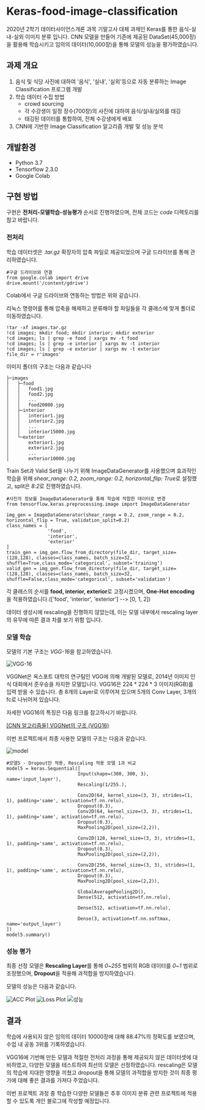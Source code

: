 # Keras-food-image-classification
2020년 2학기 데이터사이언스개론 과목 기말고사 대체 과제인 Keras를 통한 음식-실내-실외 이미지 분류 입니다.
CNN 모델을 만들어 기존에 제공된 DataSet(45,000장)을 활용해 학습시키고 임의의 데이터(10,000장)을 통해 모델의 성능을 평가하였습니다.

## 과제 개요
1. 음식 및 식당 사진에 대하여 '음식', '실내', '실외'등으로 자동 분류하는 Image Classification 프로그램 개발
2. 학습 데이터 수집 방법
    - crowd sourcing
    - 각 수강생이 일정 장수(700장)의 사진에 대하여 음식/실내/실외를 태깅
    - 태깅된 데이터를 통합하여, 전체 수강생에게 배포
3. CNN에 기반한 Image Classification 알고리즘 개발 및 성능 분석

## 개발환경
* Python 3.7
* Tensorflow 2.3.0
* Google Colab

## 구현 방법
구현은 **전처리-모델학습-성능평가** 순서로 진행하였으며, 전체 코드는 _code_ 디렉토리를 참고 바랍니다.

### 전처리
학습 데이터셋은 _.tar.gz_ 확장자의 압축 파일로 제공되었으며 구글 드라이브를 통해 관리하였습니다.
```
#구글 드라이브와 연결
from google.colab import drive
drive.mount('/content/gdrive')
```
Colab에서 구글 드라이브와 연동하는 방법은 위와 같습니다.

리눅스 명령어를 통해 압축을 해제하고 분류해야 할 파일들을 각 클래스에 맞게 폴더로 이동하였습니다.
```
!tar -xf images.tar.gz
!cd images; mkdir food; mkdir interior; mkdir exterior
!cd images; ls | grep -e food | xargs mv -t food
!cd images; ls | grep -e interior | xargs mv -t interior
!cd images; ls | grep -e exterior | xargs mv -t exterior
file_dir = r'images'
```
이미지 폴더의 구조는 다음과 같습니다
```
├─images
│   ├─food
│   │   food1.jpg
│   │   food2.jpg
│   │   ...
│   │   food20000.jpg
│   ├─interior
│   │   interior1.jpg
│   │   interior2.jpg
│   │   ...
│   │   interior15000.jpg
│   └─exterior
│       exterior1.jpg
│       exterior2.jpg
│       ...
│       exterior10000.jpg
```

Train Set과 Valid Set을 나누기 위해 ImageDataGenerator를 사용했으며 효과적인 학습을 위해 *shear_range: 0.2, zoom_range: 0.2, horizontal_flip: True*로 설정했고, split은 *8:2*로 진행하였습니다.
```
#사진의 정보를 ImageDataGenerator을 통해 학습에 적합한 데이터로 변경
from tensorflow.keras.preprocessing.image import ImageDataGenerator

img_gen = ImageDataGenerator(shear_range = 0.2, zoom_range = 0.2, horizontal_flip = True, validation_split=0.2)
class_names = [
               'food',
               'interior',
               'exterior'
]
train_gen = img_gen.flow_from_directory(file_dir, target_size=(128,128), classes=class_names, batch_size=32, shuffle=True,class_mode='categorical', subset='training')
valid_gen = img_gen.flow_from_directory(file_dir, target_size=(128,128), classes=class_names, batch_size=32, shuffle=False,class_mode='categorical', subset='validation')
```
각 클래스의 순서를 **food, interior, exterior**로 고정시켰으며, **One-Hot encoding**을 적용하였습니다.(['food', 'interior', 'exterior'] --> [0, 1, 2])

데이터 생성시에 rescaling을 진행하지 않았는데, 이는 모델 내부에서 rescaling layer의 유무에 따른 결과 차를 보기 위함 입니다.

### 모델 학습
모델의 기본 구조는 *VGG-16*을 참고하였습니다.

![VGG-16](images/vgg16.png)

VGGNet은 옥스포트 대학의 연구팀인 VGG에 의해 개발된 모델로, 2014년 이미지 인식 대회에서 준우승을 차지한 모델입니다. VGG16은 224 * 224 * 3 이미지(RGB)를 입력 받을 수 있습니다.
총 8개의 Layer로 이루어져 있으며 5개의 Conv Layer, 3개의 fc로 나뉘어져 있습니다.

자세한 VGG16의 특징은 다음 링크를 참고하시기 바랍니다.

[[CNN 알고리즘들] VGGNet의 구조 (VGG16)](https://bskyvision.com/504)

이번 프로젝트에서 최종 사용한 모델의 구조는 다음과 같습니다.

![model](images/model.png)

```
#모델5 - Dropout만 적용, Rescaling 적용 모델 1과 비교
model5 = keras.Sequential([
                          Input(shape=(300, 300, 3), name='input_layer'),
                          Rescaling(1/255.),
                          
                          Conv2D(64, kernel_size=(3, 3), strides=(1, 1), padding='same', activation=tf.nn.relu),
                          Dropout(0.3),
                          Conv2D(64, kernel_size=(3, 3), strides=(1, 1), padding='same', activation=tf.nn.relu),
                          Dropout(0.3),
                          MaxPooling2D(pool_size=(2,2)),

                          Conv2D(128, kernel_size=(3, 3), strides=(1, 1), padding='same', activation=tf.nn.relu),
                          Dropout(0.3),
                          MaxPooling2D(pool_size=(2,2)),

                          Conv2D(256, kernel_size=(3, 3), strides=(1, 1), padding='same', activation=tf.nn.relu),
                          Dropout(0.3),
                          MaxPooling2D(pool_size=(2,2)),

                          GlobalAveragePooling2D(),
                          Dense(512, activation=tf.nn.relu),
                           
                          Dense(512, activation=tf.nn.relu),
                           
                          Dense(3, activation=tf.nn.softmax, name='output_layer')
])
model5.summary()
```

### 성능 평가
최종 선정 모델은 **Rescaling Layer**를 통해 *0~255* 범위의 RGB 데이터를 *0~1* 범위로 조정했으며, **Dropout**을 적용해 과적합을 방지하였습니다.

모델의 성능은 다음과 같습니다.

![ACC Plot](images/모델5-acc.png)
![Loss Plot](images/모델5-loss.png)
![성능](images/모델5-성능평가.png)

## 결과

학습에 사용되지 않은 임의의 데이터 10000장에 대해 88.47%의 정확도를 보였으며, 수업 내 공동 3위를 기록하였습니다.

VGG16에 기반해 만든 모델과 적절한 전처리 과정을 통해 제공되지 않은 데이터셋에 대비하였고, 다양한 모델을 테스트하여 최선의 모델은 선정하였습니다. rescaling은 모델의 학습에 지대한 영향을 끼쳤고 dropout을 통해 모델의 과적합을 방지한 것이 최종 평가에 대해 좋은 결과를 가져다 주었습니다.

이번 프로젝트 과정 중 학습한 다양한 모델들은 추후 이미지 분류 관련 프로젝트에 적용할 수 있도록 개인 블로그에 작성할 예정입니다.